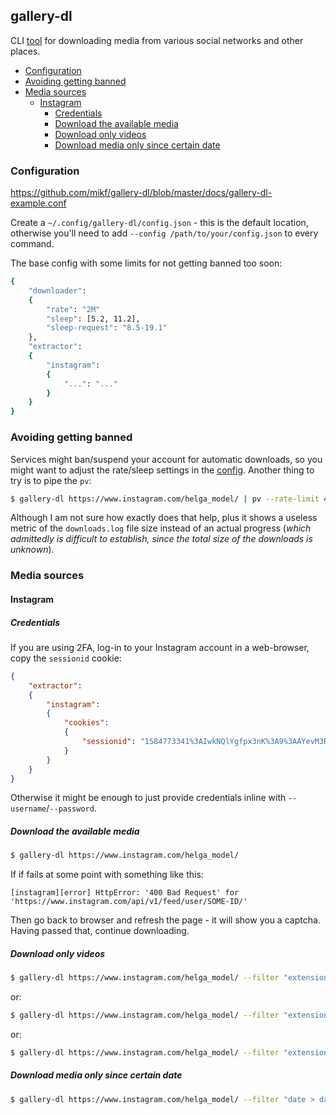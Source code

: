 ## gallery-dl

CLI [tool](https://github.com/mikf/gallery-dl) for downloading media from various social networks and other places.

<!-- MarkdownTOC -->

- [Configuration](#configuration)
- [Avoiding getting banned](#avoiding-getting-banned)
- [Media sources](#media-sources)
    - [Instagram](#instagram)
        - [Credentials](#credentials)
        - [Download the available media](#download-the-available-media)
        - [Download only videos](#download-only-videos)
        - [Download media only since certain date](#download-media-only-since-certain-date)

<!-- /MarkdownTOC -->

### Configuration

<https://github.com/mikf/gallery-dl/blob/master/docs/gallery-dl-example.conf>

Create a `~/.config/gallery-dl/config.json` - this is the default location, otherwise you'll need to add `--config /path/to/your/config.json` to every command.

The base config with some limits for not getting banned too soon:

``` sh
{
    "downloader":
    {
        "rate": "2M"
        "sleep": [5.2, 11.2],
        "sleep-request": "8.5-19.1"
    },
    "extractor":
    {
        "instagram":
        {
            "...": "..."
        }
    }
}
```

### Avoiding getting banned

Services might ban/suspend your account for automatic downloads, so you might want to adjust the rate/sleep settings in the [config](#configuration). Another thing to try is to pipe the `pv`:

``` sh
$ gallery-dl https://www.instagram.com/helga_model/ | pv --rate-limit 432K > ./downloads.log
```

Although I am not sure how exactly does that help, plus it shows a useless metric of the `downloads.log` file size instead of an actual progress (*which admittedly is difficult to establish, since the total size of the downloads is unknown*).

### Media sources

#### Instagram

##### Credentials

If you are using 2FA, log-in to your Instagram account in a web-browser, copy the `sessionid` cookie:

``` json
{
    "extractor":
    {
        "instagram":
        {
            "cookies":
            {
                "sessionid": "1584773341%3AIwkNQlYgfpx3nK%3A9%3AAYevM3RLZhW6JJm9_DO4o431aCuZt4iNlpdBdxfjGQ"
            }
        }
    }
}
```

Otherwise it might be enough to just provide credentials inline with `--username`/`--password`.

##### Download the available media

``` sh
$ gallery-dl https://www.instagram.com/helga_model/
```

If if fails at some point with something like this:

```
[instagram][error] HttpError: '400 Bad Request' for 'https://www.instagram.com/api/v1/feed/user/SOME-ID/'
```

Then go back to browser and refresh the page - it will show you a captcha. Having passed that, continue downloading.

##### Download only videos

``` sh
$ gallery-dl https://www.instagram.com/helga_model/ --filter "extension not in ('jpg', 'webp', 'gif')"
```

or:

``` sh
$ gallery-dl https://www.instagram.com/helga_model/ --filter "extension in ('mp4', 'webm', 'mov')"
```

or:

``` sh
$ gallery-dl https://www.instagram.com/helga_model/ --filter "extension == 'mp4'"
```

##### Download media only since certain date

``` sh
$ gallery-dl https://www.instagram.com/helga_model/ --filter "date > datetime(2022, 5, 23)" -v
```
